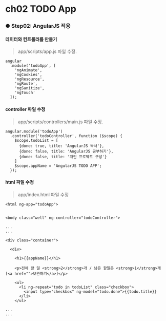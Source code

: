 # ch02 TODO App

### ● Step02: AngularJS 적용


#### 데이터와 컨트롤러를 만들기
> app/scripts/app.js 파일 수정.

```
angular
  .module('todoApp', [
    'ngAnimate',
    'ngCookies',
    'ngResource',
    'ngRoute',
    'ngSanitize',
    'ngTouch'
  ]);
```


#### controller 파일 수정
> app/scripts/controllers/main.js 파일 수정.
```
angular.module('todoApp')
  .controller('todoController', function ($scope) {
    $scope.todoList = [
      {done: true, title: 'AngularJS 독서'},
      {done: false, title: 'AngularJS 공부하기'},
      {done: false, title: '개인 프로젝트 구성'}
    ]
    $scope.appName = 'AngularJS TODO APP';
  });
```

#### html 파일 수정
> app/index.html 파일 수정
```
<html ng-app="todoApp">


<body class="well" ng-controller="todoController">

...
...

<div class="container">

  <div>

    <h1>{{appName}}</h1>

    <p>전체 할 일 <strong>2</strong>개 / 남은 할일은 <strong>1</strong>개 [<a href="">보관하기</a>]</p>
    
    <ul>
      <li ng-repeat="todo in todoList" class="checkbox">
        <input type="checkbox" ng-model="todo.done">{{todo.title}}
      </li>
    </ul>
    
...
...

```

